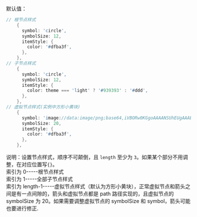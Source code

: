 默认值：

```d
// 根节点样式
    {
      symbol: 'circle',
      symbolSize: 12,
      itemStyle: {
        color: '#dfba3f',
      },
    },
// 子节点样式
    {
      symbol: 'circle',
      symbolSize: 12,
      itemStyle: {
        color: theme === 'light' ? '#939393' : '#ddd',
      },
    },
// 虚拟节点样式(实例中方形小黄块)
    {
      symbol: 'image://data:image/png;base64,iVBORw0KGgoAAAANSUhEUgAAAB4AAAAeCAYAAAA7MK6iAAAAAXNSR0IArs4c6QAAAGRJREFUSEtjZBggwDhA9jKMWky3kB8N6tGgplkIEJ247u+y/0+MKxTdDhJlJlGKQBaOWowr2EeDGlfIjCYunFl15GUnYkotUtQQnbhIMZQYtaMWExNKVFEzGtRUCUZiDBl5QQ0AkpooH6Q8aKIAAAAASUVORK5CYII=',
      symbolSize: 20,
      itemStyle: {
        color: '#dfba3f',
      },
    },
```

说明：设置节点样式，顺序不可颠倒，且 `length` 至少为 `3`。如果某个部分不用调整，在对应位置写`{}`。<br>
索引为 0-----根节点样式<br>
索引为 1-----全部子节点样式<br>
索引为 length-1-----虚拟节点样式（默认为方形小黄块），正常虚拟节点和箭头之间是有一点间隙的，箭头和虚拟节点都是 path 路径实现的，且虚拟节点的 symbolSize 为 20。如果需要调整虚拟节点的 symbolSize 和 symbol，箭头可能也要进行修正.
